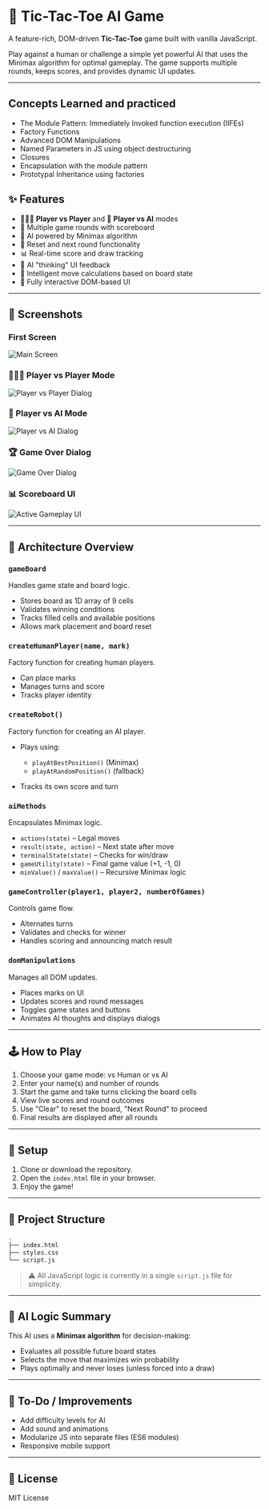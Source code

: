 # 🧠 Tic-Tac-Toe AI Game

A feature-rich, DOM-driven **Tic-Tac-Toe** game built with vanilla JavaScript. 

Play against a human or challenge a simple yet powerful AI that uses the Minimax algorithm for optimal gameplay. The game supports multiple rounds, keeps scores, and provides dynamic UI updates.

---

## Concepts Learned and practiced

* The Module Pattern: Immediately Invoked function execution (IIFEs)
* Factory Functions
* Advanced DOM Manipulations
* Named Parameters in JS using object destructuring
* Closures
* Encapsulation with the module pattern
* Prototypal Inheritance using factories
## ✨ Features

* 🧑‍🤝‍🧑 **Player vs Player** and 🤖 **Player vs AI** modes
* 🔁 Multiple game rounds with scoreboard
* 🧮 AI powered by Minimax algorithm
* 🧼 Reset and next round functionality
* 📊 Real-time score and draw tracking
* 💬 AI "thinking" UI feedback
* 🧠 Intelligent move calculations based on board state
* 🎨 Fully interactive DOM-based UI

---
## 📸 Screenshots

### First Screen
![Main Screen](assets/screenshots/tic-tac-toe.png)
### 🧑‍🤝‍🧑 Player vs Player Mode
![Player vs Player Dialog](assets/screenshots/1v1.png)

### 🤖 Player vs AI Mode
![Player vs AI Dialog](assets/screenshots/1vai.png)

### 🏆 Game Over Dialog
![Game Over Dialog](assets/screenshots/winner.png)

### 📊 Scoreboard UI
![Active Gameplay UI](assets/screenshots/gamewon.png)

---

## 🧩 Architecture Overview

### `gameBoard`

Handles game state and board logic.

* Stores board as 1D array of 9 cells
* Validates winning conditions
* Tracks filled cells and available positions
* Allows mark placement and board reset

### `createHumanPlayer(name, mark)`

Factory function for creating human players.

* Can place marks
* Manages turns and score
* Tracks player identity

### `createRobot()`

Factory function for creating an AI player.

* Plays using:

  * `playAtBestPosition()` (Minimax)
  * `playAtRandomPosition()` (fallback)
* Tracks its own score and turn

### `aiMethods`

Encapsulates Minimax logic.

* `actions(state)` – Legal moves
* `result(state, action)` – Next state after move
* `terminalState(state)` – Checks for win/draw
* `gameUtility(state)` – Final game value (+1, -1, 0)
* `minValue()` / `maxValue()` – Recursive Minimax logic

### `gameController(player1, player2, numberOfGames)`

Controls game flow.

* Alternates turns
* Validates and checks for winner
* Handles scoring and announcing match result

### `domManipulations`

Manages all DOM updates.

* Places marks on UI
* Updates scores and round messages
* Toggles game states and buttons
* Animates AI thoughts and displays dialogs

---

## 🕹️ How to Play

1. Choose your game mode: vs Human or vs AI
2. Enter your name(s) and number of rounds
3. Start the game and take turns clicking the board cells
4. View live scores and round outcomes
5. Use "Clear" to reset the board, "Next Round" to proceed
6. Final results are displayed after all rounds

---

## 🚀 Setup

1. Clone or download the repository.
2. Open the `index.html` file in your browser.
3. Enjoy the game!

---

## 📂 Project Structure

```bash
.
├── index.html
├── styles.css
└── script.js
```

> ⚠️ All JavaScript logic is currently in a single `script.js` file for simplicity.

---

## 🧠 AI Logic Summary

This AI uses a **Minimax algorithm** for decision-making:

* Evaluates all possible future board states
* Selects the move that maximizes win probability
* Plays optimally and never loses (unless forced into a draw)

---

## 📌 To-Do / Improvements

* Add difficulty levels for AI
* Add sound and animations
* Modularize JS into separate files (ES6 modules)
* Responsive mobile support

---

## 🪪 License

MIT License


